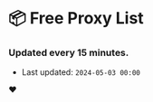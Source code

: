 # :package: Free Proxy List
### Updated every 15 minutes.

- Last updated: `2024-05-03 00:00`

:heart:
